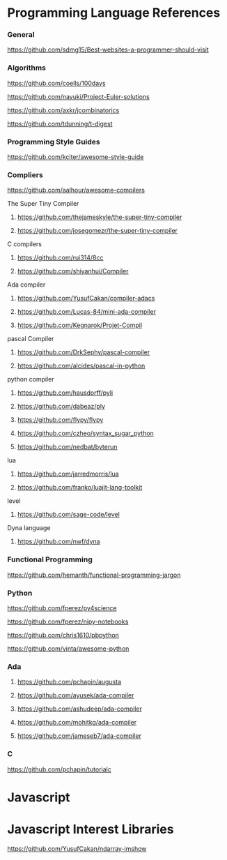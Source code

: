 # Programming Language References


### General

https://github.com/sdmg15/Best-websites-a-programmer-should-visit

### Algorithms

https://github.com/coells/100days

https://github.com/nayuki/Project-Euler-solutions

https://github.com/axkr/jcombinatorics

https://github.com/tdunning/t-digest

### Programming Style Guides
https://github.com/kciter/awesome-style-guide


### Compliers
https://github.com/aalhour/awesome-compilers


The Super Tiny Compiler

1. https://github.com/thejameskyle/the-super-tiny-compiler

2. https://github.com/josegomezr/the-super-tiny-compiler


C compilers

1. https://github.com/rui314/8cc

2. https://github.com/shiyanhui/Compiler



Ada compiler

1. https://github.com/YusufCakan/compiler-adacs

2. https://github.com/Lucas-84/mini-ada-compiler

3. https://github.com/Kegnarok/Projet-Compil


pascal Compiler

1. https://github.com/DrkSephy/pascal-compiler

2. https://github.com/alcides/pascal-in-python


python compiler

1. https://github.com/hausdorff/pyli

2. https://github.com/dabeaz/ply

3. https://github.com/flypy/flypy

4. https://github.com/czheo/syntax_sugar_python

5. https://github.com/nedbat/byterun

lua

1. https://github.com/jarredmorris/lua

2. https://github.com/franko/luajit-lang-toolkit

level 

1. https://github.com/sage-code/level

Dyna language

1. https://github.com/nwf/dyna


### Functional Programming

https://github.com/hemanth/functional-programming-jargon


### Python

https://github.com/fperez/py4science

https://github.com/fperez/nipy-notebooks

https://github.com/chris1610/pbpython

https://github.com/vinta/awesome-python

### Ada

1. https://github.com/pchapin/augusta

2. https://github.com/ayusek/ada-compiler

3. https://github.com/ashudeep/ada-compiler

4. https://github.com/mohitkg/ada-compiler

5. https://github.com/jameseb7/ada-compiler

### C

https://github.com/pchapin/tutorialc

# Javascript 

# Javascript Interest Libraries

https://github.com/YusufCakan/ndarray-imshow





